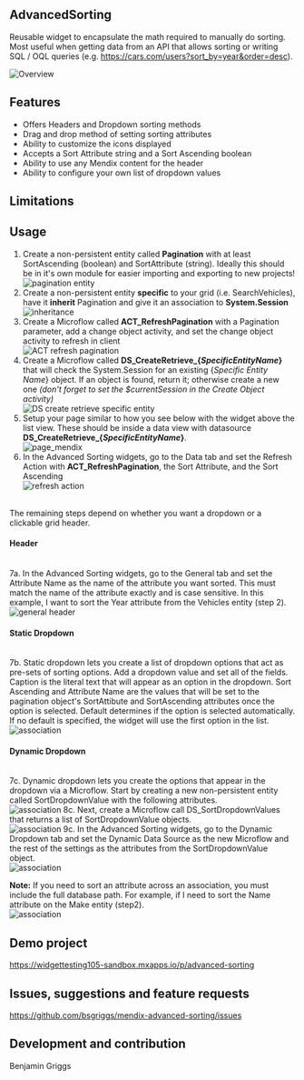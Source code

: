 ## AdvancedSorting
Reusable widget to encapsulate the math required to manually do sorting. Most useful when getting data from an API that allows sorting or writing SQL / OQL queries (e.g. https://cars.com/users?sort_by=year&order=desc). 

![Overview](https://github.com/bsgriggs/mendix-advanced-sorting/blob/media/advancedSorting.png)

## Features  
- Offers Headers and Dropdown sorting methods
- Drag and drop method of setting sorting attributes
- Ability to customize the icons displayed 
- Accepts a Sort Attribute string and a Sort Ascending boolean
- Ability to use any Mendix content for the header
- Ability to configure your own list of dropdown values

## Limitations  

## Usage  
1. Create a non-persistent entity called **Pagination** with at least SortAscending (boolean) and SortAttribute (string). Ideally this should be in it's own module for easier importing and exporting to new projects!<br/>![pagination entity](https://github.com/bsgriggs/mendix-advanced-sorting/blob/media/pagination.png)
2. Create a non-persistent entity **specific** to your grid (i.e. SearchVehicles), have it **inherit** Pagination and give it an association to **System.Session**<br/>![inheritance](https://github.com/bsgriggs/mendix-advanced-sorting/blob/media/domainModel.png)
3. Create a Microflow called **ACT_RefreshPagination** with a Pagination parameter, add a change object activity, and set the change object activity to refresh in client<br/>![ACT refresh pagination](https://github.com/bsgriggs/mendix-advanced-sorting/blob/media/ACT_RefreshPagination.png)
4. Create a Microflow called **DS_CreateRetrieve_{*SpecificEntityName*}** that will check the System.Session for an existing {*Specific Entity Name*} object. If an object is found, return it; otherwise create a new one *(don't forget to set the $currentSession in the Create Object activity)*<br/>![DS create retrieve specific entity](https://github.com/bsgriggs/mendix-advanced-sorting/blob/media/DS_SearchVehicles.png)
5. Setup your page similar to how you see below with the widget above the list view. These should be inside a data view with datasource **DS_CreateRetrieve_{*SpecificEntityName*}**.<br/>![page_mendix](https://github.com/bsgriggs/mendix-advanced-sorting/blob/media/pageLayout.png)
6. In the Advanced Sorting widgets, go to the Data tab and set the Refresh Action with **ACT_RefreshPagination**, the Sort Attribute, and the Sort Ascending<br/>![refresh action](https://github.com/bsgriggs/mendix-advanced-sorting/blob/media/data.png)
<br/>
The remaining steps depend on whether you want a dropdown or a clickable grid header.
<br/>
<h4>Header</h4><br/>  
7a. In the Advanced Sorting widgets, go to the General tab and set the Attribute Name as the name of the attribute you want sorted. This must match the name of the attribute exactly and is case sensitive. In this example, I want to sort the Year attribute from the Vehicles entity (step 2).<br/><img alt='general header' src='https://github.com/bsgriggs/mendix-advanced-sorting/blob/media/general-header.png' />
<h4>Static Dropdown</h4><br/>  
7b. Static dropdown lets you create a list of dropdown options that act as pre-sets of sorting options. Add a dropdown value and set all of the fields. Caption is the literal text that will appear as an option in the dropdown. Sort Ascending and Attribute Name are the values that will be set to the pagination object's SortAttibute and SortAscending attributes once the option is selected. Default determines if the option is selected automatically. If no default is specified, the widget will use the first option in the list.<br/><img alt='association' src='https://github.com/bsgriggs/mendix-advanced-sorting/blob/media/general-dropdown-static.png' /> 
<h4>Dynamic Dropdown</h4><br/>
7c. Dynamic dropdown lets you create the options that appear in the dropdown via a Microflow. Start by creating a new non-persistent entity called SortDropdownValue with the following attributes.<br/><img alt='association' src='https://github.com/bsgriggs/mendix-advanced-sorting/blob/media/domainDynamicDropdown.png' /> 
8c. Next, create a Microflow call DS_SortDropdownValues that returns a list of SortDropdownValue objects. <br/><img alt='association' src='https://github.com/bsgriggs/mendix-advanced-sorting/blob/media/DS_SortDropdownValues.png' />
9c. In the Advanced Sorting widgets, go to the Dynamic Dropdown tab and set the Dynamic Data Source as the new Microflow and the rest of the settings as the attributes from the SortDropdownValue object.<br/><img alt='association' src='https://github.com/bsgriggs/mendix-advanced-sorting/blob/media/dynamicDropdown.png' />

<strong>Note:</strong> If you need to sort an attribute across an association, you must include the full database path. For example, if I need to sort the Name attribute on the Make entity (step2).<br/><img alt='association' src='https://github.com/bsgriggs/mendix-advanced-sorting/blob/media/association.png' />

## Demo project  
https://widgettesting105-sandbox.mxapps.io/p/advanced-sorting

## Issues, suggestions and feature requests  
https://github.com/bsgriggs/mendix-advanced-sorting/issues

## Development and contribution  
Benjamin Griggs
